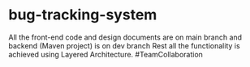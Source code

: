 # bug-tracking-system


All the front-end code and design documents are on main branch and backend (Maven project) is on dev branch
Rest all the functionality is achieved using Layered Architecture. 
#TeamCollaboration
